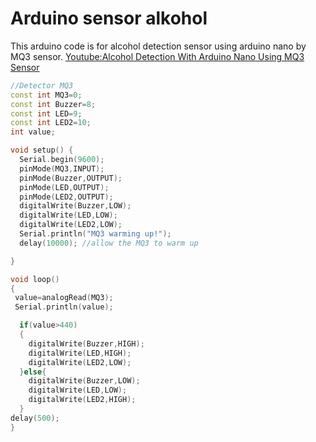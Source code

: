 # Arduino sensor alkohol

This arduino code is for alcohol detection sensor using arduino nano by MQ3 sensor.
[Youtube:Alcohol Detection With Arduino Nano Using MQ3 Sensor](https://www.youtube.com/watch?v=eyoqmBoXVio)

```cpp
//Detector MQ3
const int MQ3=0;
const int Buzzer=8;
const int LED=9;
const int LED2=10;
int value;

void setup() {
  Serial.begin(9600);
  pinMode(MQ3,INPUT);
  pinMode(Buzzer,OUTPUT);
  pinMode(LED,OUTPUT);
  pinMode(LED2,OUTPUT);
  digitalWrite(Buzzer,LOW);
  digitalWrite(LED,LOW);
  digitalWrite(LED2,LOW);
  Serial.println("MQ3 warming up!");
  delay(10000); //allow the MQ3 to warm up

}

void loop() 
{
 value=analogRead(MQ3);
 Serial.println(value);

  if(value>440)
  {
    digitalWrite(Buzzer,HIGH);
    digitalWrite(LED,HIGH);
    digitalWrite(LED2,LOW);
  }else{
    digitalWrite(Buzzer,LOW);
    digitalWrite(LED,LOW);
    digitalWrite(LED2,HIGH);
  }
delay(500);
}
```
